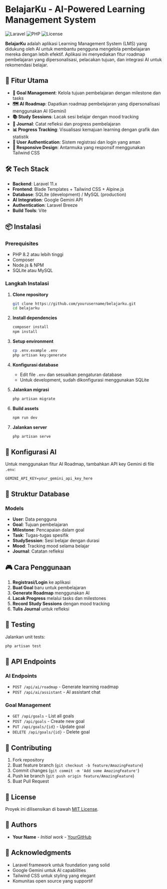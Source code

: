 # BelajarKu - AI-Powered Learning Management System

![Laravel](https://img.shields.io/badge/Laravel-11.x-red?style=flat-square&logo=laravel)
![PHP](https://img.shields.io/badge/PHP-8.2+-blue?style=flat-square&logo=php)
![License](https://img.shields.io/badge/License-MIT-green?style=flat-square)

**BelajarKu** adalah aplikasi Learning Management System (LMS) yang didukung oleh AI untuk membantu pengguna mengelola pembelajaran mereka dengan lebih efektif. Aplikasi ini menyediakan fitur roadmap pembelajaran yang dipersonalisasi, pelacakan tujuan, dan integrasi AI untuk rekomendasi belajar.

## 🚀 Fitur Utama

- **🎯 Goal Management**: Kelola tujuan pembelajaran dengan milestone dan tasks
- **🗺️ AI Roadmap**: Dapatkan roadmap pembelajaran yang dipersonalisasi menggunakan AI (Gemini)
- **📚 Study Sessions**: Lacak sesi belajar dengan mood tracking
- **📝 Journal**: Catat refleksi dan progress pembelajaran
- **📊 Progress Tracking**: Visualisasi kemajuan learning dengan grafik dan statistik
- **🔐 User Authentication**: Sistem registrasi dan login yang aman
- **📱 Responsive Design**: Antarmuka yang responsif menggunakan Tailwind CSS

## 🛠️ Tech Stack

- **Backend**: Laravel 11.x
- **Frontend**: Blade Templates + Tailwind CSS + Alpine.js
- **Database**: SQLite (development) / MySQL (production)
- **AI Integration**: Google Gemini API
- **Authentication**: Laravel Breeze
- **Build Tools**: Vite

## 📦 Instalasi

### Prerequisites
- PHP 8.2 atau lebih tinggi
- Composer
- Node.js & NPM
- SQLite atau MySQL

### Langkah Instalasi

1. **Clone repository**
   ```bash
   git clone https://github.com/yourusername/belajarku.git
   cd belajarku
   ```

2. **Install dependencies**
   ```bash
   composer install
   npm install
   ```

3. **Setup environment**
   ```bash
   cp .env.example .env
   php artisan key:generate
   ```

4. **Konfigurasi database**
   - Edit file `.env` dan sesuaikan pengaturan database
   - Untuk development, sudah dikonfigurasi menggunakan SQLite

5. **Jalankan migrasi**
   ```bash
   php artisan migrate
   ```

6. **Build assets**
   ```bash
   npm run dev
   ```

7. **Jalankan server**
   ```bash
   php artisan serve
   ```

## 🔧 Konfigurasi AI

Untuk menggunakan fitur AI Roadmap, tambahkan API key Gemini di file `.env`:

```env
GEMINI_API_KEY=your_gemini_api_key_here
```

## 📁 Struktur Database

### Models
- **User**: Data pengguna
- **Goal**: Tujuan pembelajaran
- **Milestone**: Pencapaian dalam goal
- **Task**: Tugas-tugas spesifik
- **StudySession**: Sesi belajar dengan durasi
- **Mood**: Tracking mood selama belajar
- **Journal**: Catatan refleksi

## 🎮 Cara Penggunaan

1. **Registrasi/Login** ke aplikasi
2. **Buat Goal** baru untuk pembelajaran
3. **Generate Roadmap** menggunakan AI
4. **Lacak Progress** melalui tasks dan milestones
5. **Record Study Sessions** dengan mood tracking
6. **Tulis Journal** untuk refleksi

## 🧪 Testing

Jalankan unit tests:
```bash
php artisan test
```

## 📝 API Endpoints

### AI Endpoints
- `POST /api/ai/roadmap` - Generate learning roadmap
- `POST /api/ai/assistant` - AI assistant chat

### Goal Management
- `GET /api/goals` - List all goals
- `POST /api/goals` - Create new goal
- `PUT /api/goals/{id}` - Update goal
- `DELETE /api/goals/{id}` - Delete goal

## 🤝 Contributing

1. Fork repository
2. Buat feature branch (`git checkout -b feature/AmazingFeature`)
3. Commit changes (`git commit -m 'Add some AmazingFeature'`)
4. Push ke branch (`git push origin feature/AmazingFeature`)
5. Buat Pull Request

## 📄 License

Proyek ini dilisensikan di bawah [MIT License](LICENSE).

## 👥 Authors

- **Your Name** - *Initial work* - [YourGitHub](https://github.com/yourusername)

## 🙏 Acknowledgments

- Laravel framework untuk foundation yang solid
- Google Gemini untuk AI capabilities
- Tailwind CSS untuk styling yang elegant
- Komunitas open source yang supportif

